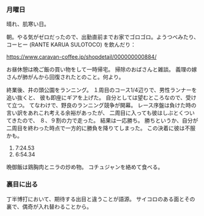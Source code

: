 ### 月曜日

晴れ、肌寒い日。

朝。やる気がゼロだったので、出勤直前までお家でゴロゴロ。ようつべみたり、コーヒー (RANTE KARUA SULOTOCO) を飲んだり：

https://www.caravan-coffee.jp/shopdetail/000000000884/

お昼休憩は晩ご飯の買い物をして一時帰宅。
掃除のおばさんと雑談。
義理の嫁さんが肺がんから回復されたとのこと。何より。

終業後、井の頭公園をランニング。
１周目のコース1/4辺りで、男性ランナーを追い抜くと、
彼も即座にギアを上げた。
自分としては望むところなので、受けて立つ。
てなわけで、野良のランニング競争が開幕。
レース序盤は負けた時の言い訳をあれこれ考える余裕があったが、
二周目に入っても彼はしぶとくついてきたので、
８、９割の力で走った。
結果は一応勝ち。
勝ちというか、自分が二周目を終わった時点で一方的に勝負を降りてしまった。
この決着に彼は不服かも。

1. 7:24.53
2. 6:54.34

晩御飯は鶏胸肉とニラの炒め物。
コチュジャンを絡めて食べる。

### 裏目に出る

丁半博打において、期待する出目と違うことが語源。
サイコロのある面とその裏で、偶奇が入れ替わることから。